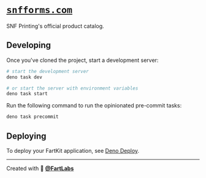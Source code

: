 # [`snfforms.com`](https://snfforms.com)

SNF Printing's official product catalog.

## Developing

Once you've cloned the project, start a development server:

```bash
# start the development server
deno task dev

# or start the server with environment variables
deno task start
```

Run the following command to run the opinionated pre-commit tasks:

```bash
deno task precommit
```

## Deploying

To deploy your FartKit application, see
[Deno Deploy](https://docs.deno.com/deploy/manual/).

---

Created with 🧪 [**@FartLabs**](https://github.com/FartLabs)
